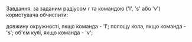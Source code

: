 Завдання: за заданим радіусом r та командою ('l', 's' або 'v') користувача обчислити:

довжину окружності, якщо команда - 'l';
полощу кола, якщо команда - 's';
об'єм кулі, якщо команда - 'v';
